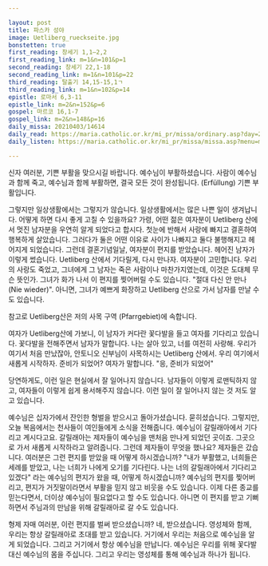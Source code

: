 ```yaml
---

layout: post
title: 파스카 성야
image: Uetliberg_rueckseite.jpg
bonstetten: true
first_reading: 창세기 1,1―2,2
first_reading_link: m=1&n=101&p=1
second_reading: 창세기 22,1-18
second_reading_link: m=1&n=101&p=22
third_reading: 탈출기 14,15-15,1ㄱ
third_reading_link: m=1&n=102&p=14
epistle: 로마서 6,3-11
epistle_link: m=2&n=152&p=6
gospel: 마르코 16,1-7
gospel_link: m=2&n=148&p=16
daily_missa: 20210403/14614
daily_read: https://maria.catholic.or.kr/mi_pr/missa/ordinary.asp?day=20210403&missaid=12579&missatype=DA#missa_02
daily_listen: https://maria.catholic.or.kr/mi_pr/missa/missa.asp?menu=missa&missaid=12579&gomonth=2021-04-03&missatype=DA

---
```


신자 여러분, 기쁜 부활을 맞으시길 바랍니다. 예수님이 부활하셨습니다.
사람이 예수님과 함께 죽고, 예수님과 함께 부활하면, 결국 모든 것이 완성됩니다. (Erfüllung)
기쁜 부활입니다.

그렇지만 일상생활에서는 그렇지가 않습니다. 일상생활에서는 많은 나쁜 일이 생겨납니다. 어떻게 하면 다시 좋게 고칠 수 있을까요? 가령, 어떤 젊은 여자분이 Uetliberg 산에서 멋진 남자분을 우연히 알게 되었다고 합시다. 첫눈에 반해서 사랑에 빠지고 결혼하여 행복하게 살았습니다. 그러다가 둘은 어떤 이유로 사이가 나빠지고 둘다 불행해지고 헤어지게 되었습니다. 그런데 결혼기념일날, 여자분이 편지를 받았습니다. 헤어진 남자가 이렇게 썼습니다. Uetliberg 산에서 기다릴게, 다시 만나자.
여자분이 고민합니다. 우리의 사랑도 죽었고, 그녀에게 그 남자는 죽은 사람이나 마찬가지였는데, 이것은 도대체 무슨 뜻인가.
그녀가 화가 나서 이 편지를 찢어버릴 수도 있습니다. "절대 다신 안 만나 (Nie wieder)".
아니면, 그녀가 예쁘게 화장하고 Uetliberg 산으로 가서 남자를 만날 수도 있습니다.

참고로 Uetliberg산은 저의 사목 구역 (Pfarrgebiet)에 속합니다.

여자가 Uetliberg산에 가보니, 이 남자가 커다란 꽃다발을 들고 여자를 기다리고 있습니다. 꽃다발을 전해주면서 남자가 말합니다.
나는 살아 있고, 너를 여전히 사랑해. 우리가 여기서 처음 만났잖아, 안토니오 신부님이 사목하시는 Uetliberg 산에서. 우리 여기에서 새롭게 시작하자. 준비가 되었어?
여자가 말합니다. "응, 준비가 되었어"

당연하게도, 이런 일은 현실에서 잘 일어나지 않습니다. 남자들이 이렇게 로맨틱하지 않고, 여자들이 이렇게 쉽게 용서해주지 않습니다. 이런 일이 잘 일어나지 않는 것 저도 알고 있습니다.

예수님은 십자가에서 잔인한 형벌을 받으시고 돌아가셨습니다. 묻히셨습니다. 그렇지만, 오늘 복음에서는 천사들이 여인들에게 소식을 전해줍니다. 예수님이 갈릴래아에서 기다리고 계시다고요. 갈릴래아는 제자들이 예수님을 맨처음 만나게 되었던 곳이죠. 그곳으로 가서 새롭게 시작하라고 알려줍니다. 그런데 제자들이 무엇을 했나요? 제자들은 갔습니다. 여러분은 그런 편지를 받았을 때 어떻게 하시겠습니까? "내가 부활했고, 너희들은 세례를 받았고, 나는 너희가 나에게 오기를 기다린다. 나는 너의 갈릴래아에서 기다리고 있겠다" 라는 예수님의 편지가 왔을 때, 어떻게 하시겠습니까? 예수님의 편지를 찢어버리고, 편지가 거짓말이라면서 부활을 믿지 않고 비웃을 수도 있습니다. 이제 다른 종교를 믿는다면서, 더이상 예수님이 필요없다고 할 수도 있습니다. 아니면 이 편지를 받고 기뻐하면서 주님과의 만남을 위해 갈릴래아로 갈 수도 있습니다.

형제 자매 여러분, 이런 편지를 벌써 받으셨습니까? 네, 받으셨습니다. 영성체와 함께, 우리는 항상 갈릴래아로 초대를 받고 있습니다. 거기에서 우리는 처음으로 예수님을 알게 되었습니다. 그리고 거기에서 항상 예수님을 만납니다. 예수님은 우리를 위해 꽃다발 대신 예수님의 몸을 주십니다. 그리고 우리는 영성체를 통해 예수님과 하나가 됩니다.

